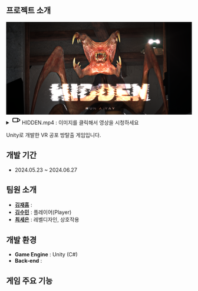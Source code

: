 ## 프로젝트 소개
<img src="https://github.com/CuteSeeun/Unity-VR-HorrorGame/blob/main/3_2.png" alt="커버 이미지" width="950" />  

<details>
  <summary>
    <svg xmlns="http://www.w3.org/2000/svg" width="24" height="24" viewBox="0 0 24 24" fill="none" stroke="currentColor" stroke-width="2" stroke-linecap="round" stroke-linejoin="round">
  <rect x="3" y="7" width="13" height="10" rx="2" ry="2"></rect>
  <polygon points="16 7 22 11 22 13 16 17 16 7"></polygon>
</svg>
    HIDDEN.mp4  :  이미지를 클릭해서 영상을 시청하세요 
  </summary>
</details>  

Unity로 개발한 VR 공포 방탈출 게임입니다.  

## 개발 기간
- 2024.05.23 ~ 2024.06.27


## 팀원 소개
- **[김재흠](https://github.com/nasri016)** : 
- **[김수민](https://github.com/eneru7i)** : 플레이어(Player)
- **[최세은](https://github.com/CuteSeeun)** : 레벨디자인, 상호작용


## 개발 환경
- **Game Engine** : Unity (C#)
- **Back-end** : 

## 게임 주요 기능

